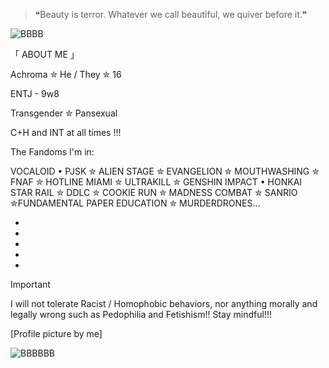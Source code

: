 
> ❝Beauty is terror. Whatever we call beautiful, we quiver before it.❞
</p>

![BBBB](https://github.com/user-attachments/assets/18ca3875-4e98-43b9-9184-34823301c282)


「 ABOUT ME 」

Achroma ✮ He / They ✮ 16

ENTJ - 9w8

Transgender ✮ Pansexual

C+H and INT at all times !!! 

The Fandoms I'm in: 
 
VOCALOID • PJSK ✮ ALIEN STAGE ✮ EVANGELION ✮ MOUTHWASHING ✮ FNAF ✮ HOTLINE MIAMI ✮ ULTRAKILL ✮ GENSHIN IMPACT • HONKAI STAR RAIL ✮ DDLC ✮  COOKIE RUN ✮ MADNESS COMBAT ✮ SANRIO ✮FUNDAMENTAL PAPER EDUCATION ✮ MURDERDRONES...

-
-
-
-
-
  
> [!IMPORTANT]
> I will not tolerate Racist / Homophobic behaviors, nor anything morally and legally wrong such as Pedophilia and Fetishism!! 
Stay mindful!!! 

[Profile picture by me]


![BBBBBB](https://github.com/user-attachments/assets/9814e83b-2814-425f-b0da-a06aaa7be773)

